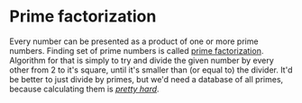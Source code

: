 # Prime factorization
Every number can be presented as a product of one or more prime numbers. Finding set of prime numbers is called [prime factorization](https://en.wikipedia.org/wiki/Fundamental_theorem_of_arithmetic). Algorithm for that is simply to try and divide the given number by every other from 2 to it's square, until it's smaller than (or equal to) the divider. It'd be better to just divide by primes, but we'd need a database of all primes, because calculating them is [*pretty hard*](https://en.wikipedia.org/wiki/Formula_for_primes).
